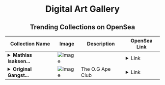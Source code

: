 <div align="center">

# Digital Art Gallery

## Trending Collections on OpenSea

| Collection Name                       | Image                                                                                     | Description                       | OpenSea Link                                                                                          |
|---------------------------------------|-------------------------------------------------------------------------------------------|-----------------------------------|--------------------------------------------------------------------------------------------------------|
| **<details><summary>Mathias Isaksen...</summary>Mathias Isaksen by Factura </details>** | ![Image](https://i2.seadn.io/collection/mathias-isaksen-by-factura/image_type_logo/eb88bce55b61f0da9c0e7d89873d34/a8eb88bce55b61f0da9c0e7d89873d34.png?w=200&auto=format) |  | <details><summary>Link</summary>[Mathias Isaksen by Factura ](https://opensea.io/collection/mathias-isaksen-by-factura)</details> |
| **<details><summary>Original Gangst...</summary>Original Gangster Ape Club</details>** | ![Image](https://i2.seadn.io/collection/original-gangster-ape-club/image_type_logo/e34acbae5464e733de4421dfff0623/fee34acbae5464e733de4421dfff0623.png?w=200&auto=format) | The O.G Ape Club | <details><summary>Link</summary>[Original Gangster Ape Club](https://opensea.io/collection/original-gangster-ape-club)</details> |

</div>